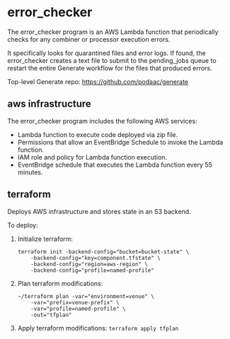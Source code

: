 # error_checker

The error_checker program is an AWS Lambda function that periodically checks for any combiner or processor execution errors.

It specifically looks for quarantined files and error logs. If found, the error_checker creates a text file to submit to the pending_jobs queue to restart the entire Generate workflow for the files that produced errors.

Top-level Generate repo: https://github.com/podaac/generate

## aws infrastructure

The error_checker program includes the following AWS services:
- Lambda function to execute code deployed via zip file.
- Permissions that allow an EventBridge Schedule to invoke the Lambda function.
- IAM role and policy for Lambda function execution.
- EventBridge schedule that executes the Lambda function every 55 minutes.

## terraform 

Deploys AWS infrastructure and stores state in an S3 backend.

To deploy:
1. Initialize terraform: 
    ```
    terraform init -backend-config="bucket=bucket-state" \
        -backend-config="key=component.tfstate" \
        -backend-config="region=aws-region" \
        -backend-config="profile=named-profile"
    ```
2. Plan terraform modifications: 
    ```
    ~/terraform plan -var="environment=venue" \
        -var="prefix=venue-prefix" \
        -var="profile=named-profile" \
        -out="tfplan"
    ```
3. Apply terraform modifications: `terraform apply tfplan`